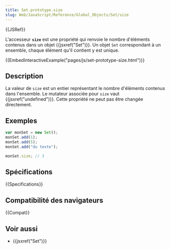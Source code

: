 ```yaml
---
title: Set.prototype.size
slug: Web/JavaScript/Reference/Global_Objects/Set/size
---
```


{{JSRef}}

L'accesseur **`size`** est une propriété qui renvoie le nombre d'éléments contenus dans un objet {{jsxref("Set")}}. Un objet `Set` correspondant à un ensemble, chaque élément qu'il contient y est unique.

{{EmbedInteractiveExample("pages/js/set-prototype-size.html")}}

## Description

La valeur de `size` est un entier représentant le nombre d'éléments contenus dans l'ensemble. Le mutateur associée pour `size` vaut {{jsxref("undefined")}}. Cette propriété ne peut pas être changée directement.

## Exemples

```js
var monSet = new Set();
monSet.add(1);
monSet.add(5);
monSet.add("du texte");

monSet.size; // 3
```

## Spécifications

{{Specifications}}

## Compatibilité des navigateurs

{{Compat}}

## Voir aussi

- {{jsxref("Set")}}
